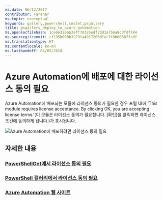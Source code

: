 ```yaml
---
ms.date: 06/12/2017
contributor: Farehar
ms.topic: conceptual
keywords: gallery,powershell,cmdlet,psgallery
title: psgallery_deploy_to_azure_automation
ms.openlocfilehash: 1ce66328a63eff70326edf23d3a7b6a8c3fdf784
ms.sourcegitcommit: cf195b090b3223fa4917206dfec7f0b603873cdf
ms.translationtype: HT
ms.contentlocale: ko-KR
ms.lasthandoff: 04/09/2018
---
```

<a name="require-license-acceptance-on-deploy-to-azure-automation"></a>Azure Automation에 배포에 대한 라이선스 동의 필요
===========================

Azure Automation에 배포되는 모듈에 라이선스 동의가 필요한 경우 포털 UI에 ‘This module requires license acceptance. By clicking OK, you are accepting license terms.’(이 모듈은 라이선스 동의가 필요합니다. [확인]을 클릭하면 라이선스 조건에 동의하게 됩니다.)가 표시됩니다.


![Azure Automation에 배포하려면 라이선스 동의 필요](Images/DeployToAzureAutomationRequireLicenseAcceptanceDisclaimer.png)


## <a name="more-details"></a>자세한 내용
### <a name="require-license-acceptance-in-powershellgetpsgetmodulerequirelicenseacceptancemd"></a>[PowerShellGet에서 라이선스 동의 필요](../psget/module/RequireLicenseAcceptance.md)
### <a name="require-license-acceptance-in-powershell-gallerypsgalleryrequireslicenseacceptancemd"></a>[PowerShell 갤러리에서 라이선스 동의 필요](psgallery_requires_license_acceptance.md)
### <a name="azure-automation-websitehttpazuremicrosoftcomservicesautomation"></a>[Azure Automation 웹 사이트](http://azure.microsoft.com/services/automation/)